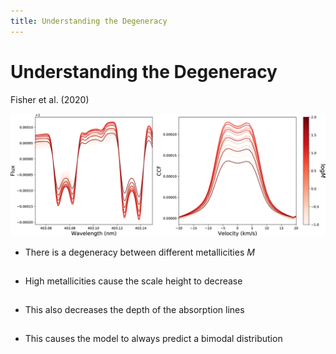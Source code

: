 ```yaml
---
title: Understanding the Degeneracy
---
```


# Understanding the Degeneracy

Fisher et al. (2020)

<div class="grid grid-cols-3 justify-center justify-items-center items-center">
<div class="col-span-2"> 
  <img src="/images/deg_cc.png" class="max-h-85 shadow-xl p-1 -mt-5" />
</div>

<div class="ml-5 list col-span-1">

* There is a degeneracy between different metallicities $M$
* High metallicities cause the scale height to decrease
* This also decreases the depth of the absorption lines
* This causes the model to always predict a bimodal distribution

</div>
</div>

<style>
  a {
    border-style: none !important;
  }

  a:hover {
    border-style: none !important;
  }

  .list li{
    margin-bottom: 1.8rem !important;
  }
</style>

<!--
Mean mol weight incr. -> decreasing the scale height
-->
